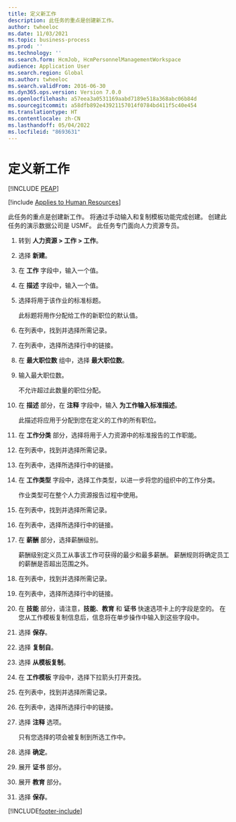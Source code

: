 ```yaml
---
title: 定义新工作
description: 此任务的重点是创建新工作。
author: twheeloc
ms.date: 11/03/2021
ms.topic: business-process
ms.prod: ''
ms.technology: ''
ms.search.form: HcmJob, HcmPersonnelManagementWorkspace
audience: Application User
ms.search.region: Global
ms.author: twheeloc
ms.search.validFrom: 2016-06-30
ms.dyn365.ops.version: Version 7.0.0
ms.openlocfilehash: a57eea3a0531169aabd7189e518a368abc06b84d
ms.sourcegitcommit: a58dfb892e43921157014f0784bd411f5c40e454
ms.translationtype: HT
ms.contentlocale: zh-CN
ms.lasthandoff: 05/04/2022
ms.locfileid: "8693631"
---
```

# <a name="define-new-jobs"></a>定义新工作


[!INCLUDE [PEAP](../includes/peap-1.md)]

[!include [Applies to Human Resources](../includes/applies-to-hr.md)]



此任务的重点是创建新工作。 将通过手动输入和复制模板功能完成创建。 创建此任务的演示数据公司是 USMF。 此任务专门面向人力资源专员。

1. 转到 **人力资源 \> 工作 \> 工作**。
2. 选择 **新建**。
3. 在 **工作** 字段中，输入一个值。
4. 在 **描述** 字段中，输入一个值。
5. 选择将用于该作业的标准标题。

    此标题将用作分配给工作的新职位的默认值。

6. 在列表中，找到并选择所需记录。
7. 在列表中，选择所选择行中的链接。
8. 在 **最大职位数** 组中，选择 **最大职位数**。
9. 输入最大职位数。 

    不允许超过此数量的职位分配。

10. 在 **描述** 部分，在 **注释** 字段中，输入 **为工作输入标准描述**。

    此描述将应用于分配到您在定义的工作的所有职位。

11. 在 **工作分类** 部分，选择将用于人力资源中的标准报告的工作职能。
12. 在列表中，找到并选择所需记录。
13. 在列表中，选择所选择行中的链接。
14. 在 **工作类型** 字段中，选择工作类型，以进一步将您的组织中的工作分类。

    作业类型可在整个人力资源报告过程中使用。

15. 在列表中，找到并选择所需记录。
16. 在列表中，选择所选择行中的链接。
17. 在 **薪酬** 部分，选择薪酬级别。

    薪酬级别定义员工从事该工作可获得的最少和最多薪酬。 薪酬规则将确定员工的薪酬是否超出范围之外。

18. 在列表中，找到并选择所需记录。
19. 在列表中，选择所选择行中的链接。
20. 在 **技能** 部分，请注意，**技能**、**教育** 和 **证书** 快速选项卡上的字段是空的。 在您从工作模板复制信息后，信息将在单步操作中输入到这些字段中。
21. 选择 **保存**。
22. 选择 **复制自**。
23. 选择 **从模板复制**。
24. 在 **工作模板** 字段中，选择下拉箭头打开查找。
25. 在列表中，找到并选择所需记录。
26. 在列表中，选择所选择行中的链接。
27. 选择 **注释** 选项。

    只有您选择的项会被复制到所选工作中。

28. 选择 **确定**。
29. 展开 **证书** 部分。
30. 展开 **教育** 部分。
31. 选择 **保存**。

[!INCLUDE[footer-include](../includes/footer-banner.md)]
